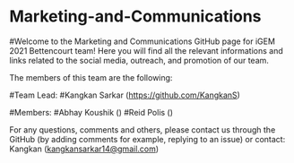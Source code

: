 # Marketing-and-Communications
#Welcome to the Marketing and Communications GitHub page for iGEM 2021 Bettencourt team! Here you will find all the relevant informations and links related to the social media, outreach, and promotion of our team.

The members of this team are the following:

#Team Lead:
#Kangkan Sarkar (https://github.com/KangkanS)

#Members:
#Abhay Koushik ()
#Reid Polis ()

For any questions, comments and others, please contact us through the GitHub (by adding comments for example, replying to an issue) or contact:
Kangkan (kangkansarkar14@gmail.com)

